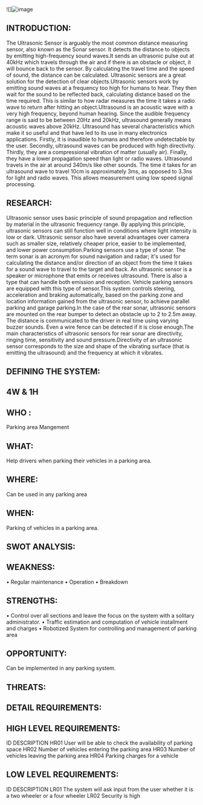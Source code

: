 ![]![image](https://user-images.githubusercontent.com/94230272/144211496-cba9cbd8-5b4f-499c-a855-4e25685e4acc.png)


INTRODUCTION:
----------------------
The Ultrasonic Sensor is arguably the most common distance measuring sensor, also known as the Sonar sensor. It detects the distance to objects by emitting high-frequency sound waves.It sends an ultrasonic pulse out at 40kHz which travels through the air and if there is an obstacle or object, it will bounce back to the sensor. By calculating the travel time and the speed of sound, the distance can be calculated. Ultrasonic sensors are a great solution for the detection of clear objects.Ultrasonic sensors work by emitting sound waves at a frequency too high for humans to hear. They then wait for the sound to be reflected back, calculating distance based on the time required. This is similar to how radar measures the time it takes a radio wave to return after hitting an object.Ultrasound is an acoustic wave with a very high frequency, beyond human hearing. Since the audible frequency range is said to be between 20Hz and 20kHz, ultrasound generally means acoustic waves above 20kHz. Ultrasound has several characteristics which make it so useful and that have led to its use in many electronics applications. Firstly, it is inaudible to humans and therefore undetectable by the user. Secondly, ultrasound waves can be produced with high directivity. Thirdly, they are a compressional vibration of matter (usually air). Finally, they have a lower propagation speed than light or radio waves.
Ultrasound travels in the air at around 340m/s like other sounds. The time it takes for an ultrasound wave to travel 10cm is approximately 3ms, as opposed to 3.3ns for light and radio waves. This allows measurement using low speed signal processing.


RESEARCH:
-----------------------
Ultrasonic sensor uses basic principle of sound propagation and reflection by material in the ultrasonic frequency range. By applying this principle, ultrasonic sensors can still function well in conditions where light intensity is low or dark. Ultrasonic sensor also have several advantages over camera such as smaller size, relatively cheaper price, easier to be implemented, and lower power consumption.Parking sensors use a type of sonar. The term sonar is an acronym for sound navigation and radar; it's used for calculating the distance and/or direction of an object from the time it takes for a sound wave to travel to the target and back. An ultrasonic sensor is a speaker or microphone that emits or receives ultrasound. There is also a type that can handle both emission and reception. Vehicle parking sensors are equipped with this type of sensor.This system controls steering, acceleration and braking automatically, based on the parking zone and location information gained from the ultrasonic sensor, to achieve parallel parking and garage parking.In the case of the rear sonar, ultrasonic sensors are mounted on the rear bumper to detect an obstacle up to 2 to 2.5m away. The distance is communicated to the driver in real time using varying buzzer sounds. Even a wire fence can be detected if it is close enough.The main characteristics of ultrasonic sensors for rear sonar are directivity, ringing time, sensitivity and sound pressure.Directivity of an ultrasonic sensor corresponds to the size and shape of the vibrating surface (that is emitting the ultrasound) and the frequency at which it vibrates.


DEFINING THE SYSTEM:
---------------------------








4W & 1H
---------------------
WHO :
--------------
Parking area Mangement

WHAT:
------------------
Help drivers when parking their vehicles in a parking area.

WHERE:
--------------------
Can be used in any parking area 

WHEN:
-------------------
Parking of vehicles in a parking area.




SWOT ANALYSIS:
----------------------
WEAKNESS:
-------------------
•	Regular maintenance
•	Operation 
•	Breakdown

STRENGTHS:
-------------------
•	Control over all sections and leave the focus on the system with a solitary administrator.
•	Traffic estimation and computation of vehicle installment and charges
•	Robotized System for controlling and management of parking area

OPPORTUNITY:
-------------------
Can be implemented in any parking system.

THREATS:
--------------------------




DETAIL REQUIREMENTS:
-------------------------
HIGH LEVEL REQUIREMENTS:
----------------------------
ID               DESCRIPTION
HR01          User will be able to check the availability of parking space
HR02          Number of vehicles entering the parking area
HR03          Number of vehicles leaving the parking area
HR04         Parking charges for a vehicle 


LOW LEVEL REQUIREMENTS:
-------------------------

ID                  DESCRIPTION
LR01             The system will ask input from the user whether it is a two wheeler or a four wheeler 
LR02             Security is high 



